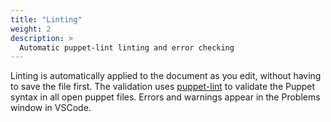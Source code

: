 ```yaml
---
title: "Linting"
weight: 2
description: >
  Automatic puppet-lint linting and error checking
---
```


Linting is automatically applied to the document as you edit, without having to save the file first. The validation uses [puppet-lint](https://github.com/puppetlabs/puppet-lint) to validate the Puppet syntax in all open puppet files. Errors and warnings appear in the Problems window in VSCode.
